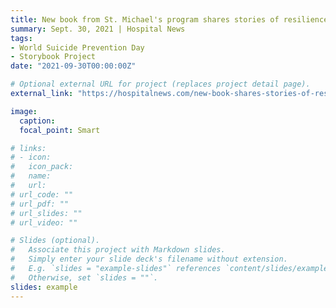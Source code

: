 ```yaml
---
title: New book from St. Michael's program shares stories of resilience and loss from suicide
summary: Sept. 30, 2021 | Hospital News
tags:
- World Suicide Prevention Day
- Storybook Project
date: "2021-09-30T00:00:00Z"

# Optional external URL for project (replaces project detail page).
external_link: "https://hospitalnews.com/new-book-shares-stories-of-resilience-and-loss-from-suicide/"

image:
  caption:
  focal_point: Smart

# links:
# - icon: 
#   icon_pack: 
#   name: 
#   url: 
# url_code: ""
# url_pdf: ""
# url_slides: ""
# url_video: ""

# Slides (optional).
#   Associate this project with Markdown slides.
#   Simply enter your slide deck's filename without extension.
#   E.g. `slides = "example-slides"` references `content/slides/example-slides.md`.
#   Otherwise, set `slides = ""`.
slides: example
---
```



